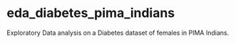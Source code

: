 # eda_diabetes_pima_indians
Exploratory Data analysis on a Diabetes dataset of females in PIMA Indians.
